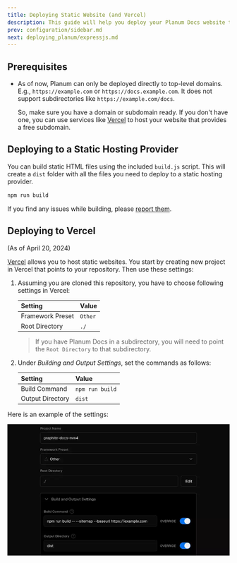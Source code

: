 ```yaml
---
title: Deploying Static Website (and Vercel)
description: This guide will help you deploy your Planum Docs website to any static hosting provider and Vercel.
prev: configuration/sidebar.md
next: deploying_planum/expressjs.md
---
```


## Prerequisites

- As of now, Planum can only be deployed directly to top-level domains. E.g., `https://example.com` or `https://docs.example.com`. It does not support subdirectories like `https://example.com/docs`.

  So, make sure you have a domain or subdomain ready. If you don't have one, you can use services like [Vercel](https://vercel.com) to host your website that provides a free subdomain.

## Deploying to a Static Hosting Provider

You can build static HTML files using the included `build.js` script. This will create a `dist` folder with all the files you need to deploy to a static hosting provider.

```bash
npm run build
```

If you find any issues while building, please [report them](https://github.com/gauravjot/planum-docs/issues).

## Deploying to Vercel

(As of April 20, 2024)

[Vercel](https://vercel.com) allows you to host static websites. You start by creating new project in Vercel that points to your repository. Then use these settings:

1. Assuming you are cloned this repository, you have to choose following settings in Vercel:

   | Setting          | Value   |
   | ---------------- | ------- |
   | Framework Preset | `Other` |
   | Root Directory   | `./`    |

   > If you have Planum Docs in a subdirectory, you will need to point the `Root Directory` to that subdirectory.

2. Under _Building and Output Settings_, set the commands as follows:

   | Setting          | Value           |
   | ---------------- | --------------- |
   | Build Command    | `npm run build` |
   | Output Directory | `dist`          |

Here is an example of the settings:

![Vercel Settings](/assets/vercel_deploy_settings.webp)
